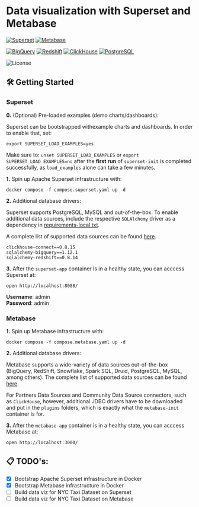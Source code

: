 # Data visualization with Superset and Metabase

[![Superset](https://img.shields.io/badge/Superset-0A2933?style=flat&logo=apache&logoColor=F8FDFF&labelColor=0A2933)](https://github.com/apache/superset)
[![Metabase](https://img.shields.io/badge/Metabase-509EE3?style=flat&logo=metabase&logoColor=white&labelColor=65A9E7)](https://github.com/metabase/metabase)

[![BigQuery](https://img.shields.io/badge/BigQuery-3772FF?style=flat&logo=googlebigquery&logoColor=white&labelColor=3772FF)](https://console.cloud.google.com/bigquery)
[![Redshift](https://img.shields.io/badge/Redshift_Serverless-2766A7?style=flat&logo=Amazon%20RedShift&logoColor=white&labelColor=2766A7)](https://aws.amazon.com/pt/redshift/redshift-serverless/)
[![ClickHouse](https://img.shields.io/badge/ClickHouse-151515?style=flat&logo=clickhouse&logoColor=FBFD73&labelColor=151515)](https://clickhouse.com/docs/en/install)
[![PostgreSQL](https://img.shields.io/badge/PostgreSQL-336791?style=flat&logo=postgresql&logoColor=white&labelColor=336791)](https://hub.docker.com/_/postgres)

![License](https://img.shields.io/badge/license-CC--BY--SA--4.0-31393F?style=flat&logo=creativecommons&logoColor=black&labelColor=white)


## 🛠️ Getting Started

### Superset

**0.** (Optional) Pre-loaded examples (demo charts/dashboards):

Superset can be bootstrapped withexample charts and dashboards. In order to enable that, set:
```shell
export SUPERSET_LOAD_EXAMPLES=yes
```

Make sure to: `unset SUPERSET_LOAD_EXAMPLES` or `export SUPERSET_LOAD_EXAMPLES=no`  after the **first run** of `superset-init` is completed successfully, as `load_examples` alone can take a few minutes.

**1.** Spin up Apache Superset infrastructure with:
```shell
docker compose -f compose.superset.yaml up -d
```

**2.** Additional database drivers:

Superset supports PostgreSQL, MySQL and out-of-the-box. To enable additional data sources, include the respective `SQLAlchemy` driver as a dependency in [requirements-local.txt](./superset/requirements-local.txt). 

A complete list of supported data sources can be found [here](https://superset.apache.org/docs/databases/installing-database-drivers/).

```text
clickhouse-connect==0.8.15
sqlalchemy-bigquery==1.12.1
sqlalchemy-redshift==0.8.14
```

**3.** After the `superset-app` container is in a healthy state, you can acccess Superset at:
```shell
open http://localhost:8088/
```
**Username**: admin  
**Password**: admin


### Metabase

**1.** Spin up Metabase infrastructure with:

```shell
docker compose -f compose.metabase.yaml up -d
```

**2.** Additional database drivers:

Metabase supports a wide-variety of data sources out-of-the-box (BigQuery, RedShift, Snowflake, Spark SQL, Druid, PostgreSQL, MySQL, among others). The complete list of supported data sources can be found [here](https://www.metabase.com/data_sources/).

For Partners Data Sources and Community Data Source connectors, such as `ClickHouse`, however, additional JDBC drivers have to be downloaded and put in the `plugins` folders, which is exactly what the `metabase-init` container is for.


**3.** After the `metabase-app` container is in a healthy state, you can acccess Metabase at:
```shell
open http://localhost:3000/
```


## 📋 TODO's:
- [x] Bootstrap Apache Superset infrastructure in Docker
- [x] Bootstrap Metabase infrastructure in Docker
- [ ] Build data viz for NYC Taxi Dataset on Superset
- [ ] Build data viz for NYC Taxi Dataset on Metabase
